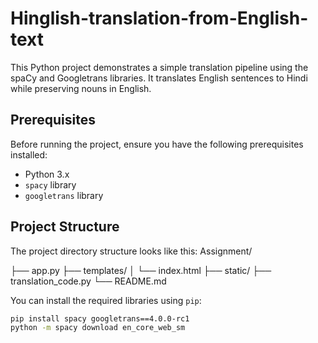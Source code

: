 # Hinglish-translation-from-English-text

This Python project demonstrates a simple translation pipeline using the spaCy and Googletrans libraries. It translates English sentences to Hindi while preserving nouns in English.

## Prerequisites

Before running the project, ensure you have the following prerequisites installed:

- Python 3.x
- `spacy` library
- `googletrans` library
## Project Structure
The project directory structure looks like this:
Assignment/ 

  ├── app.py
  ├── templates/
  │   └── index.html
  ├── static/
  ├── translation_code.py
  └── README.md


You can install the required libraries using `pip`:

```bash
pip install spacy googletrans==4.0.0-rc1
python -m spacy download en_core_web_sm

